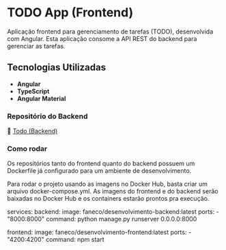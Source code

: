 # TODO App (Frontend)

Aplicação frontend para gerenciamento de tarefas (TODO), desenvolvida com Angular. Esta aplicação consome a API REST do backend para gerenciar as tarefas.

## Tecnologias Utilizadas
- **Angular**
- **TypeScript**
- **Angular Material**

### Repositório do Backend
🔗 [Todo (Backend)](https://github.com/Matheus-Faneco/todo-django)

### Como rodar
Os repositórios tanto do frontend quanto do backend possuem um Dockerfile já configurado para um ambiente de desenvolvimento.

Para rodar o projeto usando as imagens no Docker Hub, basta criar um arquivo docker-compose.yml. As imagens do frontend e do backend serão baixadas no Docker Hub e os containers estarão prontos pra execução.

services:
  backend:
    image: faneco/desenvolvimento-backend:latest
    ports:
      - "8000:8000"
    command: python manage.py runserver 0.0.0.0:8000

  frontend:
    image: faneco/desenvolvimento-frontend:latest
    ports:
      - "4200:4200"
    command: npm start

